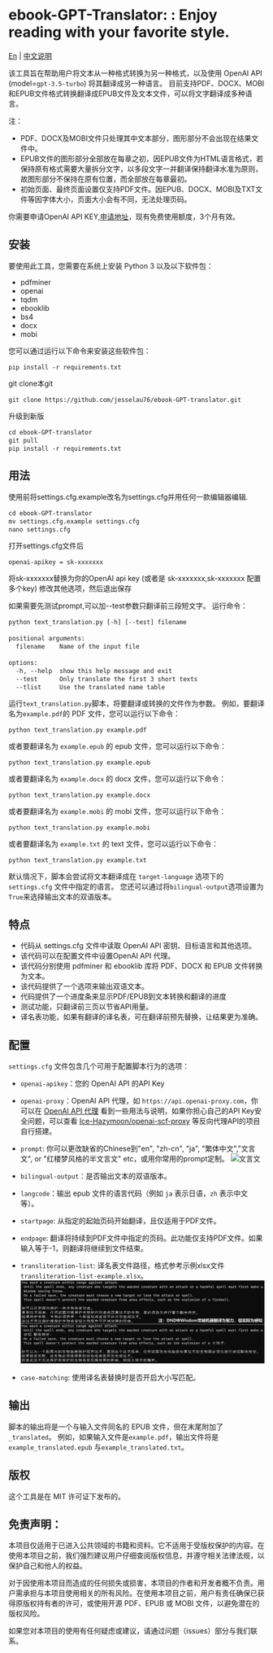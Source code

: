 # ebook-GPT-Translator: : Enjoy reading with your favorite style.

[En](https://github.com/jesselau76/ebook-GPT-translator/blob/main/README.md) | [中文说明](https://github.com/jesselau76/ebook-GPT-translator/blob/main/README-zh.md)

该工具旨在帮助用户将文本从一种格式转换为另一种格式，以及使用 OpenAI API (model=`gpt-3.5-turbo`) 将其翻译成另一种语言。 目前支持PDF、DOCX、MOBI和EPUB文件格式转换翻译成EPUB文件及文本文件，可以将文字翻译成多种语言。

注：
- PDF、DOCX及MOBI文件只处理其中文本部分，图形部分不会出现在结果文件中。
- EPUB文件的图形部分全部放在每章之初，因EPUB文件为HTML语言格式，若保持原有格式需要大量拆分文字，以多段文字一并翻译保持翻译水准为原则，故图形部分不保持在原有位置，而全部放在每章最初。
- 初始页面、最终页面设置仅支持PDF文件。因EPUB、DOCX、MOBI及TXT文件等因字体大小，页面大小会有不同，无法处理页码。


你需要申请OpenAI API KEY,[申请地址](https://platform.openai.com/)，现有免费使用额度，3个月有效。

## 安装

要使用此工具，您需要在系统上安装 Python 3 以及以下软件包：

- pdfminer
- openai
- tqdm
- ebooklib
- bs4
- docx
- mobi

您可以通过运行以下命令来安装这些软件包：
```
pip install -r requirements.txt
```

git clone本git

```
git clone https://github.com/jesselau76/ebook-GPT-translator.git
```
升级到新版
```
cd ebook-GPT-translator
git pull
pip install -r requirements.txt
```
## 用法

使用前将settings.cfg.example改名为settings.cfg并用任何一款编辑器编辑.
```
cd ebook-GPT-translator
mv settings.cfg.example settings.cfg
nano settings.cfg
```
打开settings.cfg文件后
```
openai-apikey = sk-xxxxxxx
```

将sk-xxxxxxx替换为你的OpenAI api key (或者是 sk-xxxxxxx,sk-xxxxxxx 配置多个key)
修改其他选项，然后退出保存

如果需要先测试prompt,可以加--test参数只翻译前三段短文字。
运行命令：

```
python text_translation.py [-h] [--test] filename

positional arguments:
  filename    Name of the input file

options:
  -h, --help  show this help message and exit
  --test      Only translate the first 3 short texts
  --tlist     Use the translated name table
```

运行`text_translation.py`脚本，将要翻译或转换的文件作为参数。 例如，要翻译名为`example.pdf`的 PDF 文件，您可以运行以下命令：

```
python text_translation.py example.pdf
```
或者要翻译名为 `example.epub` 的 epub 文件，您可以运行以下命令：
```
python text_translation.py example.epub
```

或者要翻译名为 `example.docx` 的 docx 文件，您可以运行以下命令：
```
python text_translation.py example.docx
```

或者要翻译名为 `example.mobi` 的 mobi 文件，您可以运行以下命令：

```
python text_translation.py example.mobi
```
或者要翻译名为 `example.txt` 的 text 文件，您可以运行以下命令：
```
python text_translation.py example.txt
```
默认情况下，脚本会尝试将文本翻译成在 `target-language` 选项下的 `settings.cfg` 文件中指定的语言。 您还可以通过将`bilingual-output`选项设置为`True`来选择输出文本的双语版本。

## 特点
- 代码从 settings.cfg 文件中读取 OpenAI API 密钥、目标语言和其他选项。
- 该代码可以在配置文件中设置OpenAI API 代理。
- 该代码分别使用 pdfminer 和 ebooklib 库将 PDF、DOCX 和 EPUB 文件转换为文本。
- 该代码提供了一个选项来输出双语文本。
- 代码提供了一个进度条来显示PDF/EPUB到文本转换和翻译的进度
- 测试功能，只翻译前三页以节省API用量。
- 译名表功能，如果有翻译的译名表，可在翻译前预先替换，让结果更为准确。
## 配置

`settings.cfg` 文件包含几个可用于配置脚本行为的选项：

- `openai-apikey`：您的 OpenAI API 的API Key
- `openai-proxy`：OpenAI API 代理，如 `https://api.openai-proxy.com`，你可以在 [OpenAI API 代理](https://www.openai-proxy.com/) 看到一些用法与说明，如果你担心自己的API Key安全问题，可以查看 [Ice-Hazymoon/openai-scf-proxy](https://github.com/Ice-Hazymoon/openai-scf-proxy) 等反向代理API的项目自行搭建。
- `prompt`: 你可以更改缺省的Chinese到"en", "zh-cn", "ja", "繁体中文","文言文", or "红楼梦风格的半文言文" etc，或用你常用的prompt定制。
![文言文](https://user-images.githubusercontent.com/40444824/223943798-4faf91a0-05ec-4a4e-9731-ba80bc9845c2.png)

- `bilingual-output`：是否输出文本的双语版本。
- `langcode`：输出 epub 文件的语言代码（例如 `ja` 表示日语，`zh` 表示中文等）。
- `startpage`: 从指定的起始页码开始翻译，且仅适用于PDF文件。
- `endpage`: 翻译将持续到PDF文件中指定的页码。此功能仅支持PDF文件。如果输入等于-1，则翻译将继续到文件结束。
- `transliteration-list`: 译名表文件路径，格式参考示例xlsx文件 `transliteration-list-example.xlsx`。![](https://raw.githubusercontent.com/kagangtuya-star/picgo1/88f82ade7323ad23106cacb8d6fac1a4fe2fe9c3/Snipaste_2023-04-23_17-53-18.png)
- `case-matching`: 使用译名表替换时是否开启大小写匹配。

## 输出


脚本的输出将是一个与输入文件同名的 EPUB 文件，但在末尾附加了`_translated`。 例如，如果输入文件是`example.pdf`，输出文件将是`example_translated.epub` 与`example_translated.txt`。

## 版权

这个工具是在 MIT 许可证下发布的。

## 免责声明：

本项目仅适用于已进入公共领域的书籍和资料。它不适用于受版权保护的内容。在使用本项目之前，我们强烈建议用户仔细查阅版权信息，并遵守相关法律法规，以保护自己和他人的权益。

对于因使用本项目而造成的任何损失或损害，本项目的作者和开发者概不负责。用户需承担与本项目使用相关的所有风险。在使用本项目之前，用户有责任确保已获得原版权持有者的许可，或使用开源 PDF、EPUB 或 MOBI 文件，以避免潜在的版权风险。

如果您对本项目的使用有任何疑虑或建议，请通过问题（issues）部分与我们联系。
